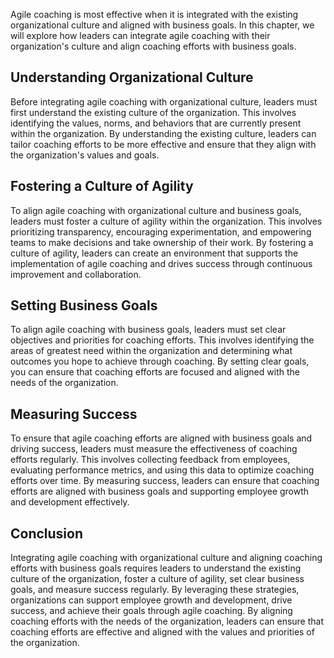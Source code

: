 
Agile coaching is most effective when it is integrated with the existing organizational culture and aligned with business goals. In this chapter, we will explore how leaders can integrate agile coaching with their organization's culture and align coaching efforts with business goals.

Understanding Organizational Culture
------------------------------------

Before integrating agile coaching with organizational culture, leaders must first understand the existing culture of the organization. This involves identifying the values, norms, and behaviors that are currently present within the organization. By understanding the existing culture, leaders can tailor coaching efforts to be more effective and ensure that they align with the organization's values and goals.

Fostering a Culture of Agility
------------------------------

To align agile coaching with organizational culture and business goals, leaders must foster a culture of agility within the organization. This involves prioritizing transparency, encouraging experimentation, and empowering teams to make decisions and take ownership of their work. By fostering a culture of agility, leaders can create an environment that supports the implementation of agile coaching and drives success through continuous improvement and collaboration.

Setting Business Goals
----------------------

To align agile coaching with business goals, leaders must set clear objectives and priorities for coaching efforts. This involves identifying the areas of greatest need within the organization and determining what outcomes you hope to achieve through coaching. By setting clear goals, you can ensure that coaching efforts are focused and aligned with the needs of the organization.

Measuring Success
-----------------

To ensure that agile coaching efforts are aligned with business goals and driving success, leaders must measure the effectiveness of coaching efforts regularly. This involves collecting feedback from employees, evaluating performance metrics, and using this data to optimize coaching efforts over time. By measuring success, leaders can ensure that coaching efforts are aligned with business goals and supporting employee growth and development effectively.

Conclusion
----------

Integrating agile coaching with organizational culture and aligning coaching efforts with business goals requires leaders to understand the existing culture of the organization, foster a culture of agility, set clear business goals, and measure success regularly. By leveraging these strategies, organizations can support employee growth and development, drive success, and achieve their goals through agile coaching. By aligning coaching efforts with the needs of the organization, leaders can ensure that coaching efforts are effective and aligned with the values and priorities of the organization.
